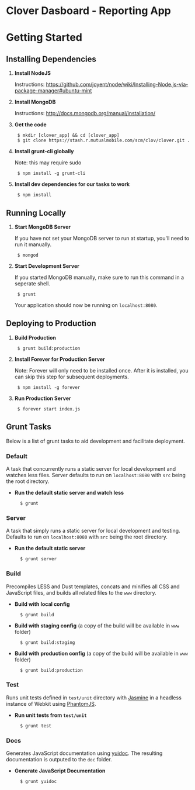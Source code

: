 Clover Dasboard - Reporting App
======

# Getting Started

## Installing Dependencies

1. __Install NodeJS__

    Instructions: https://github.com/joyent/node/wiki/Installing-Node.js-via-package-manager#ubuntu-mint

2. __Install MongoDB__

    Instructions: http://docs.mongodb.org/manual/installation/

3. __Get the code__

        $ mkdir [clover_app] && cd [clover_app]
        $ git clone https://stash.r.mutualmobile.com/scm/clov/clover.git .

4. __Install grunt-cli globally__

    Note: this may require sudo

        $ npm install -g grunt-cli

5. __Install dev dependencies for our tasks to work__

        $ npm install


## Running Locally

1. __Start MongoDB Server__

    If you have not set your MongoDB server to run at startup, you'll need to run it manually.

        $ mongod

2. __Start Development Server__

    If you started MongoDB manually, make sure to run this command in a seperate shell.

        $ grunt

    Your application should now be running on `localhost:8080`.


## Deploying to Production

1. __Build Production__

        $ grunt build:production

2. __Install Forever for Production Server__

    Note: Forever will only need to be installed once. After it is installed, you can skip this step for subsequent deployments.

        $ npm install -g forever

3. __Run Production Server__

        $ forever start index.js


## Grunt Tasks

Below is a list of grunt tasks to aid development and facilitate deployment.

### Default

A task that concurrently runs a static server for local development and watches less files. Server defaults to run on `localhost:8080` with `src` being the root directory.

- __Run the default static server and watch less__


        $ grunt


### Server

A task that simply runs a static server for local development and testing. Defaults to run on `localhost:8080` with `src` being the root directory.

- __Run the default static server__


        $ grunt server


### Build

Precompiles LESS and Dust templates, concats and minifies all CSS and JavaScript files, and builds all related files to the `www` directory.

- __Build with local config__


        $ grunt build


- __Build with staging config__ (a copy of the build will be available in `www` folder)


        $ grunt build:staging


- __Build with production config__ (a copy of the build will be available in `www` folder)


        $ grunt build:production


### Test

Runs unit tests defined in `test/unit` directory with [Jasmine](http://pivotal.github.com/jasmine/) in a headless instance of Webkit using [PhantomJS](http://phantomjs.org/).

- __Run unit tests from `test/unit`__


        $ grunt test


### Docs

Generates JavaScript documentation using [yuidoc](https://github.com/gruntjs/grunt-contrib-yuidoc). The resulting documentation is outputed to the `doc` folder.

- __Generate JavaScript Documentation__


        $ grunt yuidoc
